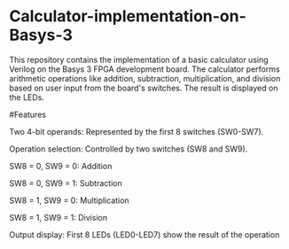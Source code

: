 # Calculator-implementation-on-Basys-3
This repository contains the implementation of a basic calculator using Verilog on the Basys 3 FPGA development board. The calculator performs arithmetic operations like addition, subtraction, multiplication, and division based on user input from the board's switches. The result is displayed on the LEDs.

#Features

Two 4-bit operands: Represented by the first 8 switches (SW0-SW7).

Operation selection: Controlled by two switches (SW8 and SW9).

SW8 = 0, SW9 = 0: Addition

SW8 = 0, SW9 = 1: Subtraction

SW8 = 1, SW9 = 0: Multiplication

SW8 = 1, SW9 = 1: Division

Output display: First 8 LEDs (LED0-LED7) show the result of the operation
